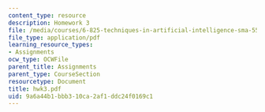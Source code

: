 ```yaml
---
content_type: resource
description: Homework 3
file: /media/courses/6-825-techniques-in-artificial-intelligence-sma-5504-fall-2002/9a6a44b1bbb310ca2af1ddc24f0169c1_hwk3.pdf
file_type: application/pdf
learning_resource_types:
- Assignments
ocw_type: OCWFile
parent_title: Assignments
parent_type: CourseSection
resourcetype: Document
title: hwk3.pdf
uid: 9a6a44b1-bbb3-10ca-2af1-ddc24f0169c1
---
```

